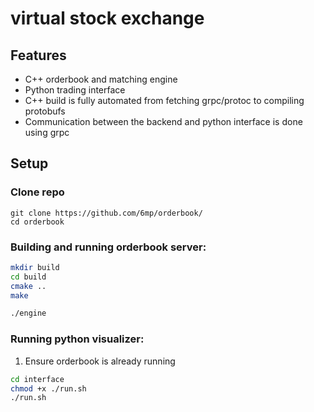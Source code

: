 # virtual stock exchange

## Features
- C++ orderbook and matching engine
- Python trading interface
- C++ build is fully automated from fetching grpc/protoc to compiling protobufs
- Communication between the backend and python interface is done using grpc

## Setup

### Clone repo
```
git clone https://github.com/6mp/orderbook/
cd orderbook
```

### Building and running orderbook server:
```sh
mkdir build
cd build
cmake ..
make

./engine
```

### Running python visualizer:
1) Ensure orderbook is already running

```sh
cd interface
chmod +x ./run.sh
./run.sh
```

